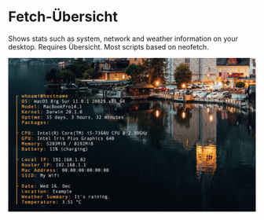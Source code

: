 # Fetch-Übersicht

Shows stats such as system, network and weather information on your desktop. Requires Übersicht. Most scripts based on neofetch.

![Screenshot](screenshot-1.png?raw=true)
